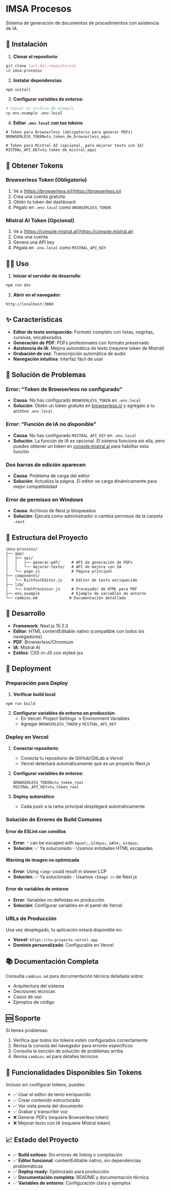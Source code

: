 # IMSA Procesos

Sistema de generación de documentos de procedimientos con asistencia de IA.

## 🚀 Instalación

1. **Clonar el repositorio**:
```bash
git clone [url-del-repositorio]
cd imsa-procesos
```

2. **Instalar dependencias**:
```bash
npm install
```

3. **Configurar variables de entorno**:
```bash
# Copiar el archivo de ejemplo
cp env.example .env.local
```

4. **Editar `.env.local` con tus tokens**:
```env
# Token para Browserless (obligatorio para generar PDFs)
BROWSERLESS_TOKEN=tu_token_de_browserless_aqui

# Token para Mistral AI (opcional, para mejorar texto con IA)
MISTRAL_API_KEY=tu_token_de_mistral_aqui
```

## 🔑 Obtener Tokens

### Browserless Token (Obligatorio)
1. Ve a [https://browserless.io](https://browserless.io)
2. Crea una cuenta gratuita
3. Obtén tu token del dashboard
4. Pégalo en `.env.local` como `BROWSERLESS_TOKEN`

### Mistral AI Token (Opcional)
1. Ve a [https://console.mistral.ai](https://console.mistral.ai)
2. Crea una cuenta
3. Genera una API key
4. Pégala en `.env.local` como `MISTRAL_API_KEY`

## 🏃‍♂️ Uso

1. **Iniciar el servidor de desarrollo**:
```bash
npm run dev
```

2. **Abrir en el navegador**:
```
http://localhost:3000
```

## ✨ Características

- **Editor de texto enriquecido**: Formato completo con listas, negritas, cursivas, encabezados
- **Generación de PDF**: PDFs profesionales con formato preservado
- **Asistencia de IA**: Mejora automática de texto (requiere token de Mistral)
- **Grabación de voz**: Transcripción automática de audio
- **Navegación intuitiva**: Interfaz fácil de usar

## 🐛 Solución de Problemas

### Error: "Token de Browserless no configurado"
- **Causa**: No has configurado `BROWSERLESS_TOKEN` en `.env.local`
- **Solución**: Obtén un token gratuito en [browserless.io](https://browserless.io) y agrégalo a tu archivo `.env.local`

### Error: "Función de IA no disponible"
- **Causa**: No has configurado `MISTRAL_API_KEY` en `.env.local`
- **Solución**: La función de IA es opcional. El sistema funciona sin ella, pero puedes obtener un token en [console.mistral.ai](https://console.mistral.ai) para habilitar esta función

### Dos barras de edición aparecen
- **Causa**: Problema de carga del editor
- **Solución**: Actualiza la página. El editor se carga dinámicamente para mejor compatibilidad

### Error de permisos en Windows
- **Causa**: Archivos de Next.js bloqueados
- **Solución**: Ejecuta como administrador o cambia permisos de la carpeta `.next`

## 📁 Estructura del Proyecto

```
imsa-procesos/
├── app/
│   ├── api/
│   │   ├── generar-pdf/     # API de generación de PDFs
│   │   └── mejorar-texto/   # API de mejora con IA
│   └── page.js              # Página principal
├── components/
│   └── RichTextEditor.js    # Editor de texto enriquecido
├── lib/
│   └── htmlProcessor.js     # Procesador de HTML para PDF
├── env.example              # Ejemplo de variables de entorno
└── cambios.md              # Documentación detallada
```

## 🔧 Desarrollo

- **Framework**: Next.js 15.2.3
- **Editor**: HTML contentEditable nativo (compatible con todos los navegadores)
- **PDF**: Browserless/Chromium
- **IA**: Mistral AI
- **Estilos**: CSS-in-JS con styled-jsx

## 🚀 Deployment

### Preparación para Deploy

1. **Verificar build local**:
```bash
npm run build
```

2. **Configurar variables de entorno en producción**:
   - En Vercel: Project Settings → Environment Variables
   - Agregar `BROWSERLESS_TOKEN` y `MISTRAL_API_KEY`

### Deploy en Vercel

1. **Conectar repositorio**:
   - Conecta tu repositorio de GitHub/GitLab a Vercel
   - Vercel detectará automáticamente que es un proyecto Next.js

2. **Configurar variables de entorno**:
   ```env
   BROWSERLESS_TOKEN=tu_token_real
   MISTRAL_API_KEY=tu_token_real
   ```

3. **Deploy automático**:
   - Cada push a la rama principal desplegará automáticamente

### Solución de Errores de Build Comunes

#### Error de ESLint con comillas
- **Error**: `"` can be escaped with `&quot;`, `&ldquo;`, `&#34;`, `&rdquo;`
- **Solución**: ✅ Ya solucionado - Usamos entidades HTML escapadas

#### Warning de imagen no optimizada
- **Error**: Using `<img>` could result in slower LCP
- **Solución**: ✅ Ya solucionado - Usamos `<Image />` de Next.js

#### Error de variables de entorno
- **Error**: Variables no definidas en producción
- **Solución**: Configurar variables en el panel de Vercel

### URLs de Producción

Una vez desplegado, tu aplicación estará disponible en:
- **Vercel**: `https://tu-proyecto.vercel.app`
- **Dominio personalizado**: Configurable en Vercel

## 📚 Documentación Completa

Consulta `cambios.md` para documentación técnica detallada sobre:
- Arquitectura del sistema
- Decisiones técnicas
- Casos de uso
- Ejemplos de código

## 🆘 Soporte

Si tienes problemas:
1. Verifica que todos los tokens estén configurados correctamente
2. Revisa la consola del navegador para errores específicos
3. Consulta la sección de solución de problemas arriba
4. Revisa `cambios.md` para detalles técnicos

## 🚀 Funcionalidades Disponibles Sin Tokens

Incluso sin configurar tokens, puedes:
- ✅ Usar el editor de texto enriquecido
- ✅ Crear contenido estructurado
- ✅ Ver vista previa del documento
- ✅ Grabar y transcribir voz
- ❌ Generar PDFs (requiere Browserless token)
- ❌ Mejorar texto con IA (requiere Mistral token)

## 📈 Estado del Proyecto

- ✅ **Build exitoso**: Sin errores de linting o compilación
- ✅ **Editor funcional**: contentEditable nativo, sin dependencias problemáticas
- ✅ **Deploy ready**: Optimizado para producción
- ✅ **Documentación completa**: README y documentación técnica
- ✅ **Variables de entorno**: Configuración clara y ejemplos
